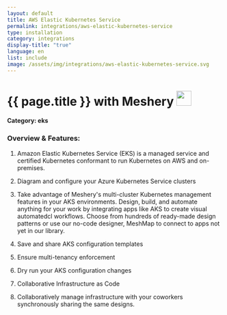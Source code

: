 ```yaml
---
layout: default
title: AWS Elastic Kubernetes Service
permalink: integrations/aws-elastic-kubernetes-service
type: installation
category: integrations
display-title: "true"
language: en
list: include
image: /assets/img/integrations/aws-elastic-kubernetes-service.svg
---
```


<h1>{{ page.title }} with Meshery <img src="{{ page.image }}" style="width: 35px; height: 35px;" /></h1>


#### Category: eks

### Overview & Features:
1. Amazon Elastic Kubernetes Service (EKS) is a managed service and certified Kubernetes conformant to run Kubernetes on AWS and on-premises.

2. Diagram and configure your Azure Kubernetes Service clusters

4. 
    Take advantage of Meshery's multi-cluster Kubernetes management features in your AKS environments. Design, build, and automate anything for your work by
    integrating apps like AKS to create visual automatedcl
    workflows. Choose from hundreds of ready-made design patterns or use
    our no-code designer, MeshMap to connect to apps not yet in our
    library.



5. Save and share AKS configuration templates

6. Ensure multi-tenancy enforcement

7. Dry run your AKS configuration changes

8. Collaborative Infrastructure as Code

9. Collaboratively manage infrastructure with your coworkers synchronously sharing the same designs.

